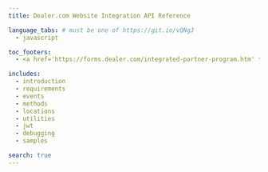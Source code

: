```yaml
---
title: Dealer.com Website Integration API Reference

language_tabs: # must be one of https://git.io/vQNgJ
  - javascript

toc_footers:
  - <a href='https://forms.dealer.com/integrated-partner-program.htm' target='_blank'>Sign Up for our Partner Program</a>

includes:
  - introduction
  - requirements
  - events
  - methods
  - locations
  - utilities
  - jwt
  - debugging
  - samples

search: true
---
```

